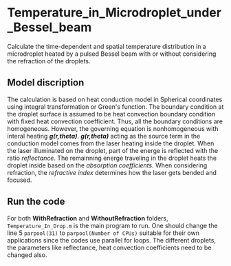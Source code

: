 # Temperature_in_Microdroplet_under_Bessel_beam
Calculate the time-dependent and spatial temperature distribution in a microdroplet heated by a pulsed Bessel beam with or without considering the refraction of the droplets.
## Model discription
The calculation is based on heat conduction model in Spherical coordinates using integral transformation or Green's function. The boundary condition at the droplet surface is assumed to be heat convection boundary condition with fixed heat convection coefficient. Thus, all the boundary conditions are homogeneous. However, the governing equation is nonhomogeneous with interal heating ***g(r,theta)***. ***g(r,theta)*** acting as the source term in the conduction model comes from the laser heating inside the droplet. When the laser illuminated on the droplet, part of the energe is reflected with the ratio *reflectance*. The remainning energe traveling in the droplet heats the droplet inside based on the *absorption coefficients*. When considering refraction, the *refractive index* determines how the laser gets bended and focused.
## Run the code
For both **WithRefraction** and **WithoutRefraction** folders, ```Temperature_In_Drop.m``` is the main program to run. One should change the line 5 ```parpool(31)``` to ```parpool(Number of CPUs)``` suitable for their own applications since the codes use parallel for loops. The different droplets, the parameters like reflectance, heat convection coefficients need to be changed also.
